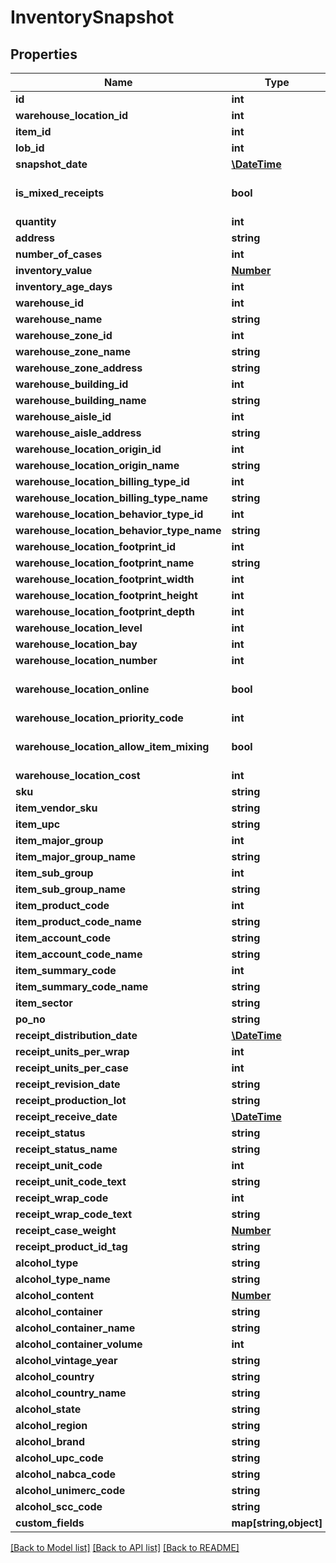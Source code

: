 # InventorySnapshot

## Properties
Name | Type | Description | Notes
------------ | ------------- | ------------- | -------------
**id** | **int** |  | [optional] 
**warehouse_location_id** | **int** |  | [optional] 
**item_id** | **int** |  | [optional] 
**lob_id** | **int** |  | 
**snapshot_date** | [**\DateTime**](\DateTime.md) |  | [optional] 
**is_mixed_receipts** | **bool** |  | [optional] [default to false]
**quantity** | **int** |  | [optional] 
**address** | **string** |  | [optional] 
**number_of_cases** | **int** |  | [optional] 
**inventory_value** | [**Number**](Number.md) |  | [optional] 
**inventory_age_days** | **int** |  | [optional] 
**warehouse_id** | **int** |  | [optional] 
**warehouse_name** | **string** |  | [optional] 
**warehouse_zone_id** | **int** |  | [optional] 
**warehouse_zone_name** | **string** |  | [optional] 
**warehouse_zone_address** | **string** |  | [optional] 
**warehouse_building_id** | **int** |  | [optional] 
**warehouse_building_name** | **string** |  | [optional] 
**warehouse_aisle_id** | **int** |  | [optional] 
**warehouse_aisle_address** | **string** |  | [optional] 
**warehouse_location_origin_id** | **int** |  | [optional] 
**warehouse_location_origin_name** | **string** |  | [optional] 
**warehouse_location_billing_type_id** | **int** |  | [optional] 
**warehouse_location_billing_type_name** | **string** |  | [optional] 
**warehouse_location_behavior_type_id** | **int** |  | [optional] 
**warehouse_location_behavior_type_name** | **string** |  | [optional] 
**warehouse_location_footprint_id** | **int** |  | [optional] 
**warehouse_location_footprint_name** | **string** |  | [optional] 
**warehouse_location_footprint_width** | **int** |  | [optional] 
**warehouse_location_footprint_height** | **int** |  | [optional] 
**warehouse_location_footprint_depth** | **int** |  | [optional] 
**warehouse_location_level** | **int** |  | [optional] 
**warehouse_location_bay** | **int** |  | [optional] 
**warehouse_location_number** | **int** |  | [optional] 
**warehouse_location_online** | **bool** |  | [optional] [default to false]
**warehouse_location_priority_code** | **int** |  | [optional] 
**warehouse_location_allow_item_mixing** | **bool** |  | [optional] [default to false]
**warehouse_location_cost** | **int** |  | [optional] 
**sku** | **string** |  | [optional] 
**item_vendor_sku** | **string** |  | [optional] 
**item_upc** | **string** |  | [optional] 
**item_major_group** | **int** |  | [optional] 
**item_major_group_name** | **string** |  | [optional] 
**item_sub_group** | **int** |  | [optional] 
**item_sub_group_name** | **string** |  | [optional] 
**item_product_code** | **int** |  | [optional] 
**item_product_code_name** | **string** |  | [optional] 
**item_account_code** | **string** |  | [optional] 
**item_account_code_name** | **string** |  | [optional] 
**item_summary_code** | **int** |  | [optional] 
**item_summary_code_name** | **string** |  | [optional] 
**item_sector** | **string** |  | [optional] 
**po_no** | **string** |  | [optional] 
**receipt_distribution_date** | [**\DateTime**](\DateTime.md) |  | [optional] 
**receipt_units_per_wrap** | **int** |  | [optional] 
**receipt_units_per_case** | **int** |  | [optional] 
**receipt_revision_date** | **string** |  | [optional] 
**receipt_production_lot** | **string** |  | [optional] 
**receipt_receive_date** | [**\DateTime**](\DateTime.md) |  | [optional] 
**receipt_status** | **string** |  | [optional] 
**receipt_status_name** | **string** |  | [optional] 
**receipt_unit_code** | **int** |  | [optional] 
**receipt_unit_code_text** | **string** |  | [optional] 
**receipt_wrap_code** | **int** |  | [optional] 
**receipt_wrap_code_text** | **string** |  | [optional] 
**receipt_case_weight** | [**Number**](Number.md) |  | [optional] 
**receipt_product_id_tag** | **string** |  | [optional] 
**alcohol_type** | **string** |  | [optional] 
**alcohol_type_name** | **string** |  | [optional] 
**alcohol_content** | [**Number**](Number.md) |  | [optional] 
**alcohol_container** | **string** |  | [optional] 
**alcohol_container_name** | **string** |  | [optional] 
**alcohol_container_volume** | **int** |  | [optional] 
**alcohol_vintage_year** | **string** |  | [optional] 
**alcohol_country** | **string** |  | [optional] 
**alcohol_country_name** | **string** |  | [optional] 
**alcohol_state** | **string** |  | [optional] 
**alcohol_region** | **string** |  | [optional] 
**alcohol_brand** | **string** |  | [optional] 
**alcohol_upc_code** | **string** |  | [optional] 
**alcohol_nabca_code** | **string** |  | [optional] 
**alcohol_unimerc_code** | **string** |  | [optional] 
**alcohol_scc_code** | **string** |  | [optional] 
**custom_fields** | **map[string,object]** |  | [optional] 

[[Back to Model list]](../README.md#documentation-for-models) [[Back to API list]](../README.md#documentation-for-api-endpoints) [[Back to README]](../README.md)


